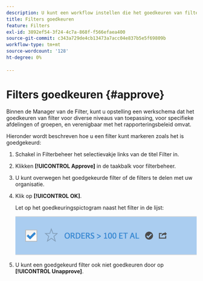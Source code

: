 ```yaml
---
description: U kunt een workflow instellen die het goedkeuren van filters voor verschillende toepassingsniveaus, voor specifieke afdelingen of groepen en consistent met het rapportagebeleid omvat.
title: Filters goedkeuren
feature: Filters
exl-id: 3892ef54-3f24-4c7a-868f-f566efaea400
source-git-commit: c343a729de4cb13473a7acc04e837b5e5f69809b
workflow-type: tm+mt
source-wordcount: '128'
ht-degree: 0%

---
```


# Filters goedkeuren {#approve}

Binnen de Manager van de Filter, kunt u opstelling een werkschema dat het goedkeuren van filter voor diverse niveaus van toepassing, voor specifieke afdelingen of groepen, en verenigbaar met het rapporteringsbeleid omvat.

Hieronder wordt beschreven hoe u een filter kunt markeren zoals het is goedgekeurd:

1. Schakel in Filterbeheer het selectievakje links van de titel Filter in.

1. Klikken **[!UICONTROL Approve]** in de taakbalk voor filterbeheer.

1. U kunt overwegen het goedgekeurde filter of de filters te delen met uw organisatie.

1. Klik op **[!UICONTROL OK]**.

   Let op het goedkeuringspictogram naast het filter in de lijst:

   ![Filterbeheer dat aangeeft dat bestellingen groter dan 100 zijn goedgekeurd voor delen.](assets/seg_approved.png)

1. U kunt een goedgekeurd filter ook niet goedkeuren door op **[!UICONTROL Unapprove]**.
